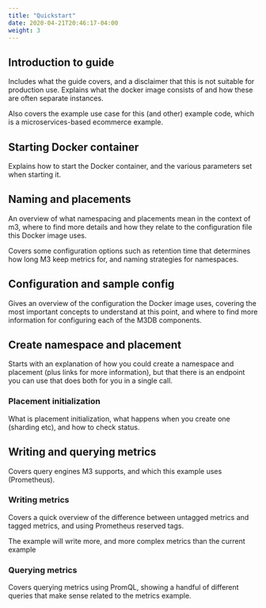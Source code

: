 ```yaml
---
title: "Quickstart"
date: 2020-04-21T20:46:17-04:00
weight: 3
---
```


## Introduction to guide

Includes what the guide covers, and a disclaimer that this is not suitable for production use. Explains what the docker image consists of and how these are often separate instances.

Also covers the example use case for this (and other) example code, which is a microservices-based ecommerce example.

## Starting Docker container

Explains how to start the Docker container, and the various parameters set when starting it.

## Naming and placements

An overview of what namespacing and placements mean in the context of m3, where to find more details and how they relate to the configuration file this Docker image uses.

Covers some configuration options such as retention time that determines how long M3 keep metrics for, and naming strategies for namespaces.

## Configuration and sample config

Gives an overview of the configuration the Docker image uses, covering the most important concepts to understand at this point, and where to find more information for configuring each of the M3DB components.

<!-- TODO: more here? I feel like this config is glossed over -->

## Create namespace and placement

Starts with an explanation of how you could create a namespace and placement (plus links for more information), but that there is an endpoint you can use that does both for you in a single call.

<!-- NOTE: local refers to etcd cluster, as opposed to one elsewhere -->

### Placement initialization

What is placement initialization, what happens when you create one (sharding etc), and how to check status.

## Writing and querying metrics

Covers query engines M3 supports, and which this example uses (Prometheus).

### Writing metrics

Covers a quick overview of the difference between untagged metrics and tagged metrics, and using Prometheus reserved tags.

The example will write more, and more complex metrics than the current example

### Querying metrics

Covers querying metrics using PromQL, showing a handful of different queries that make sense related to the metrics example.
